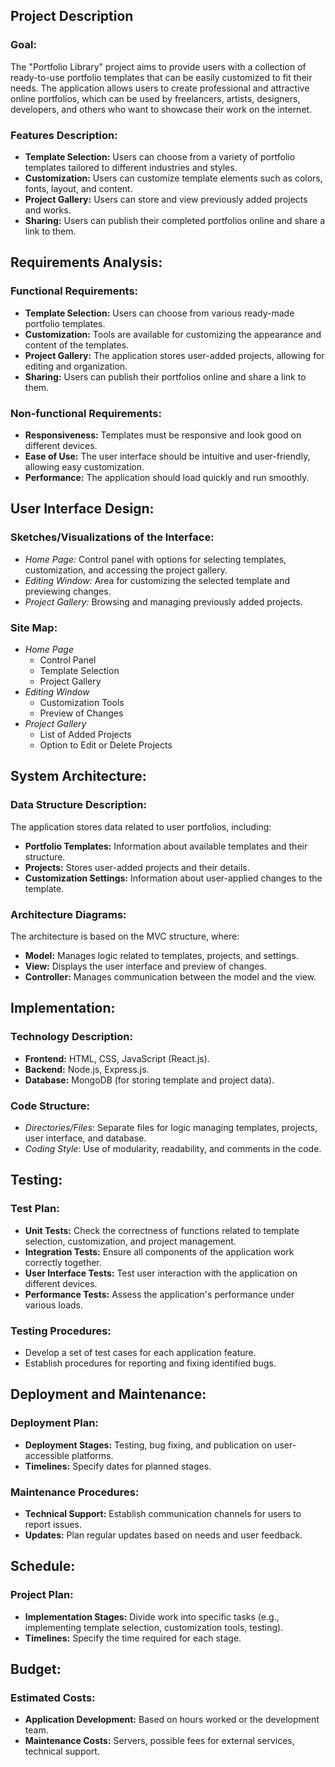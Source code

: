 ## Project Description

### Goal:

The "Portfolio Library" project aims to provide users with a collection of ready-to-use portfolio templates that can be easily customized to fit their needs. The application allows users to create professional and attractive online portfolios, which can be used by freelancers, artists, designers, developers, and others who want to showcase their work on the internet.

### Features Description:

- **Template Selection:** Users can choose from a variety of portfolio templates tailored to different industries and styles.
- **Customization:** Users can customize template elements such as colors, fonts, layout, and content.
- **Project Gallery:** Users can store and view previously added projects and works.
- **Sharing:** Users can publish their completed portfolios online and share a link to them.

## Requirements Analysis:

### Functional Requirements:

- **Template Selection:** Users can choose from various ready-made portfolio templates.
- **Customization:** Tools are available for customizing the appearance and content of the templates.
- **Project Gallery:** The application stores user-added projects, allowing for editing and organization.
- **Sharing:** Users can publish their portfolios online and share a link to them.

### Non-functional Requirements:

- **Responsiveness:** Templates must be responsive and look good on different devices.
- **Ease of Use:** The user interface should be intuitive and user-friendly, allowing easy customization.
- **Performance:** The application should load quickly and run smoothly.

## User Interface Design:

### Sketches/Visualizations of the Interface:

- _Home Page:_ Control panel with options for selecting templates, customization, and accessing the project gallery.
- _Editing Window:_ Area for customizing the selected template and previewing changes.
- _Project Gallery:_ Browsing and managing previously added projects.

### Site Map:

- _Home Page_
  - Control Panel
  - Template Selection
  - Project Gallery
- _Editing Window_
  - Customization Tools
  - Preview of Changes
- _Project Gallery_
  - List of Added Projects
  - Option to Edit or Delete Projects

## System Architecture:

### Data Structure Description:

The application stores data related to user portfolios, including:

- **Portfolio Templates:** Information about available templates and their structure.
- **Projects:** Stores user-added projects and their details.
- **Customization Settings:** Information about user-applied changes to the template.

### Architecture Diagrams:

The architecture is based on the MVC structure, where:

- **Model:** Manages logic related to templates, projects, and settings.
- **View:** Displays the user interface and preview of changes.
- **Controller:** Manages communication between the model and the view.

## Implementation:

### Technology Description:

- **Frontend:** HTML, CSS, JavaScript (React.js).
- **Backend:** Node.js, Express.js.
- **Database:** MongoDB (for storing template and project data).

### Code Structure:

- _Directories/Files_: Separate files for logic managing templates, projects, user interface, and database.
- _Coding Style_: Use of modularity, readability, and comments in the code.

## Testing:

### Test Plan:

- **Unit Tests:** Check the correctness of functions related to template selection, customization, and project management.
- **Integration Tests:** Ensure all components of the application work correctly together.
- **User Interface Tests:** Test user interaction with the application on different devices.
- **Performance Tests:** Assess the application's performance under various loads.

### Testing Procedures:

- Develop a set of test cases for each application feature.
- Establish procedures for reporting and fixing identified bugs.

## Deployment and Maintenance:

### Deployment Plan:

- **Deployment Stages:** Testing, bug fixing, and publication on user-accessible platforms.
- **Timelines:** Specify dates for planned stages.

### Maintenance Procedures:

- **Technical Support:** Establish communication channels for users to report issues.
- **Updates:** Plan regular updates based on needs and user feedback.

## Schedule:

### Project Plan:

- **Implementation Stages:** Divide work into specific tasks (e.g., implementing template selection, customization tools, testing).
- **Timelines:** Specify the time required for each stage.

## Budget:

### Estimated Costs:

- **Application Development:** Based on hours worked or the development team.
- **Maintenance Costs:** Servers, possible fees for external services, technical support.
